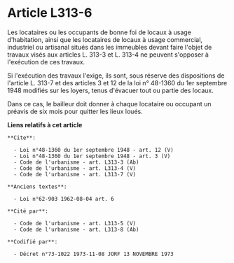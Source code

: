 # Article L313-6

Les locataires ou les occupants de bonne foi de locaux à usage d'habitation, ainsi que les locataires de locaux à usage
commercial, industriel ou artisanal situés dans les immeubles devant faire l'objet de travaux visés aux articles L. 313-3 et
L. 313-4 ne peuvent s'opposer à l'exécution de ces travaux. 

Si l'exécution des travaux l'exige, ils sont, sous réserve des dispositions de l'article L. 313-7 et des articles 3 et 12 de
la loi n° 48-1360 du 1er septembre 1948 modifiés sur les loyers, tenus d'évacuer tout ou partie des locaux. 

Dans ce cas, le bailleur doit donner à chaque locataire ou occupant un préavis de six mois pour quitter les lieux loués.

**Liens relatifs à cet article**

	**Cite**:

	  - Loi n°48-1360 du 1er septembre 1948 - art. 12 (V)
	  - Loi n°48-1360 du 1er septembre 1948 - art. 3 (V)
	  - Code de l'urbanisme - art. L313-3 (Ab)
	  - Code de l'urbanisme - art. L313-4 (V)
	  - Code de l'urbanisme - art. L313-7 (V)

	**Anciens textes**:

	  - Loi n°62-903 1962-08-04 art. 6

	**Cité par**:

	  - Code de l'urbanisme - art. L313-5 (V)
	  - Code de l'urbanisme - art. L313-8 (Ab)

	**Codifié par**:

	  - Décret n°73-1022 1973-11-08 JORF 13 NOVEMBRE 1973

